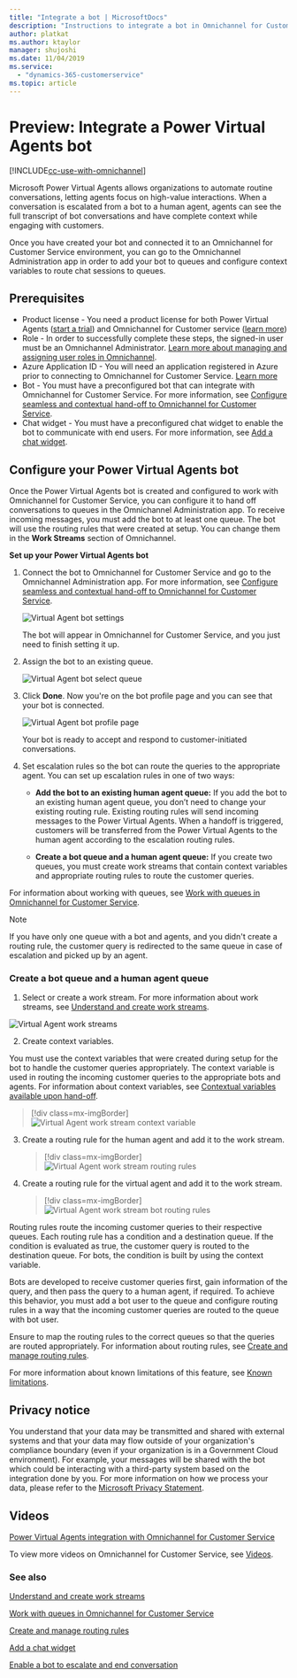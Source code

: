 ```yaml
---
title: "Integrate a bot | MicrosoftDocs"
description: "Instructions to integrate a bot in Omnichannel for Customer Service."
author: platkat
ms.author: ktaylor
manager: shujoshi
ms.date: 11/04/2019
ms.service: 
  - "dynamics-365-customerservice"
ms.topic: article
---
```


# Preview: Integrate a Power Virtual Agents bot

[!INCLUDE[cc-use-with-omnichannel](../../includes/cc-use-with-omnichannel.md)]

Microsoft Power Virtual Agents allows organizations to automate routine conversations, letting agents focus on high-value interactions. When a conversation is escalated from a bot to a human agent, agents can see the full transcript of bot conversations and have complete context while engaging with customers.

Once you have created your bot and connected it to an Omnichannel for Customer Service environment, you can go to the Omnichannel Administration app in order to add your bot to queues and configure context variables to route chat sessions to queues. 

## Prerequisites
* Product license - You need a product license for both Power Virtual Agents ([start a trial](https://go.microsoft.com/fwlink/p/?LinkId=2092080&clcid=0x409)) and Omnichannel for Customer service ([learn more](https://docs.microsoft.com/dynamics365/customer-engagement/omnichannel/try-chat-for-dynamics365))
* Role - In order to successfully complete these steps, the signed-in user must be an Omnichannel Administrator. [Learn more about managing and assigning user roles in Omnichannel](add-users-assign-roles.md).
* Azure Application ID - You will need an application registered in Azure prior to connecting to Omnichannel for Customer Service. [Learn more](https://docs.microsoft.com/azure/active-directory/develop/howto-create-service-principal-portal#create-an-azure-active-directory-application)
* Bot - You must have a preconfigured bot that can integrate with Omnichannel for Customer Service. For more information, see [Configure seamless and contextual hand-off to Omnichannel for Customer Service](https://docs.microsoft.com/dynamics365/ai/customer-service-virtual-agent/configuration-hand-off-omnichannel).
* Chat widget - You must have a preconfigured chat widget to enable the bot to communicate with end users. For more information, see [Add a chat widget](add-chat-widget.md).

## Configure your Power Virtual Agents bot
Once the Power Virtual Agents bot is created and configured to work with Omnichannel for Customer Service, you can configure it to hand off conversations to queues in the Omnichannel Administration app. To receive incoming messages, you must add the bot to at least one queue. The bot will use the routing rules that were created at setup. You can change them in the **Work Streams** section of Omnichannel.

**Set up your Power Virtual Agents bot**
1. Connect the bot to Omnichannel for Customer Service and go to the Omnichannel Administration app. For more information, see [Configure seamless and contextual hand-off to Omnichannel for Customer Service](https://docs.microsoft.com/dynamics365/ai/customer-service-virtual-agent/configuration-hand-off-omnichannel).

    ![Virtual Agent bot settings](../media/virtual-agent-bot-settings.png)
    
    The bot will appear in Omnichannel for Customer Service, and you just need to finish setting it up.

2. Assign the bot to an existing queue.
    
    ![Virtual Agent bot select queue](../media/virtual-agent-bot-select-queues.png)

3. Click **Done**. Now you're on the bot profile page and you can see that your bot is connected. 
    
    ![Virtual Agent bot profile page](../media/virtual-agent-bot-profile.png)
    
    Your bot is ready to accept and respond to customer-initiated conversations.
    
 4. Set escalation rules so the bot can route the queries to the appropriate agent. You can set up escalation rules in one of two ways:
 
    - **Add the bot to an existing human agent queue:**	If you add the bot to an existing human agent queue, you don’t need to change your existing routing rule. Existing routing rules will send incoming messages to the Power Virtual Agents. When a handoff is triggered, customers will be transferred from the Power Virtual Agents to the human agent according to the escalation routing rules.
    
    - **Create a bot queue and a human agent queue:** If you create two queues, you must create work streams that contain context variables and appropriate routing rules to route the customer queries.

For information about working with queues, see [Work with queues in Omnichannel for Customer Service](queues-omnichannel.md).

> [!NOTE]
> If you have only one queue with a bot and agents, and you didn't create a routing rule, the customer query is redirected to the same queue in case of escalation and picked up by an agent.

### Create a bot queue and a human agent queue

1. Select or create a work stream. For more information about work streams, see [Understand and create work streams](work-streams-introduction.md).

![Virtual Agent work streams](../media/virtual-agent-work-streams.png)
    
2. Create context variables.

You must use the context variables that were created during setup for the bot to handle the customer queries appropriately. The context variable is used in routing the incoming customer queries to the appropriate bots and agents. For information about context variables, see [Contextual variables available upon hand-off](https://docs.microsoft.com/dynamics365/ai/customer-service-virtual-agent/how-to-handoff#contextual-variables-available-upon-hand-off).

   > [!div class=mx-imgBorder]
   > ![Virtual Agent work stream context variable](../media/virtual-agent-work-stream-context-variables.png "Virtual Agent work stream context variable")

3. Create a routing rule for the human agent and add it to the work stream.

    > [!div class=mx-imgBorder]
    > ![Virtual Agent work stream routing rules](../media/virtual-agent-work-stream-routing-rule.png "Virtual Agent work stream routing rules")

4.  Create a routing rule for the virtual agent and add it to the work stream.

    > [!div class=mx-imgBorder]
    > ![Virtual Agent work stream bot routing rules](../media/virtual-agent-work-stream-routing-rule-bot.png "Virtual Agent work stream bot routing rules")

Routing rules route the incoming customer queries to their respective queues. Each routing rule has a condition and a destination queue. If the condition is evaluated as true, the customer query is routed to the destination queue. For bots, the condition is built by using the context variable.

Bots are developed to receive customer queries first, gain information of the query, and then pass the query to a human agent, if required. To achieve this behavior, you must add a bot user to the queue and configure routing rules in a way that the incoming customer queries are routed to the queue with bot user.

Ensure to map the routing rules to the correct queues so that the queries are routed appropriately. For information about routing rules, see [Create and manage routing rules](routing-rules.md).

For more information about known limitations of this feature, see [Known limitations](https://docs.microsoft.com/dynamics365/ai/customer-service-virtual-agent/configuration-hand-off-omnichannel#known-limitations).

## Privacy notice

You understand that your data may be transmitted and shared with external systems and that your data may flow outside of your organization's compliance boundary (even if your organization is in a Government Cloud environment). For example, your messages will be shared with the bot which could be interacting with a third-party system based on the integration done by you. For more information on how we process your data, please refer to the [Microsoft Privacy Statement](https://privacy.microsoft.com/privacystatement).

## Videos

[Power Virtual Agents integration with Omnichannel for Customer Service](https://go.microsoft.com/fwlink/p/?linkid=2114716)

To view more videos on Omnichannel for Customer Service, see [Videos](../videos.md).

### See also

[Understand and create work streams](work-streams-introduction.md)

[Work with queues in Omnichannel for Customer Service](queues-omnichannel.md)

[Create and manage routing rules](routing-rules.md)

[Add a chat widget](add-chat-widget.md)

[Enable a bot to escalate and end conversation](../developer/bot-escalate-end-conversation.md)
